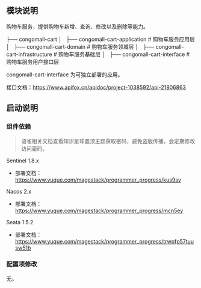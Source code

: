 
## 模块说明

购物车服务，提供购物车新增、查询、修改以及删除等能力。

├── congomall-cart
│   ├── congomall-cart-application  # 购物车服务应用层
│   ├── congomall-cart-domain  # 购物车服务领域层
│   ├── congomall-cart-infrastructure  # 购物车服务基础层
│   ├── congomall-cart-interface  # 购物车服务用户接口层

congomall-cart-interface 为可独立部署的应用。

接口文档：https://www.apifox.cn/apidoc/project-1038592/api-21806863

## 启动说明

### 组件依赖

> 语雀相关文档查看知识星球置顶主题获取密码，避免盗版传播，会定期修改访问密码。

Sentinel 1.8.x

- 部署文档：https://www.yuque.com/magestack/programmer_progress/kus9sy

Nacos 2.x

- 部署文档：https://www.yuque.com/magestack/programmer_progress/mcn5ey

Seata 1.5.2

- 部署文档：https://www.yuque.com/magestack/programmer_progress/trwpfp57tuusw51b

### 配置项修改

无。
